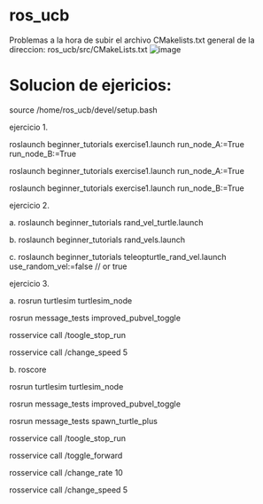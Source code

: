 # ros_ucb
Problemas a la hora de subir el archivo CMakelists.txt general de la direccion: ros_ucb/src/CMakeLists.txt
![image](https://github.com/Luis-Lanza08/ros_ucb/assets/129080944/bccfbd14-d0e4-49ee-9aba-30a7a1ecb121)

# Solucion de ejericios:

source /home/ros_ucb/devel/setup.bash


ejercicio 1.

roslaunch beginner_tutorials exercise1.launch run_node_A:=True run_node_B:=True

roslaunch beginner_tutorials exercise1.launch run_node_A:=True

roslaunch beginner_tutorials exercise1.launch run_node_B:=True

ejercicio 2.

a.
roslaunch beginner_tutorials rand_vel_turtle.launch

b.
roslaunch beginner_tutorials rand_vels.launch

c.
roslaunch beginner_tutorials teleopturtle_rand_vel.launch use_random_vel:=false   // or true

ejercicio 3.


a.
rosrun turtlesim turtlesim_node

rosrun message_tests improved_pubvel_toggle

rosservice call /toogle_stop_run

rosservice call /change_speed 5

b.
roscore

rosrun turtlesim turtlesim_node

rosrun message_tests improved_pubvel_toggle

rosrun message_tests spawn_turtle_plus

rosservice call /toogle_stop_run

rosservice call /toggle_forward

rosservice call /change_rate 10

rosservice call /change_speed 5

